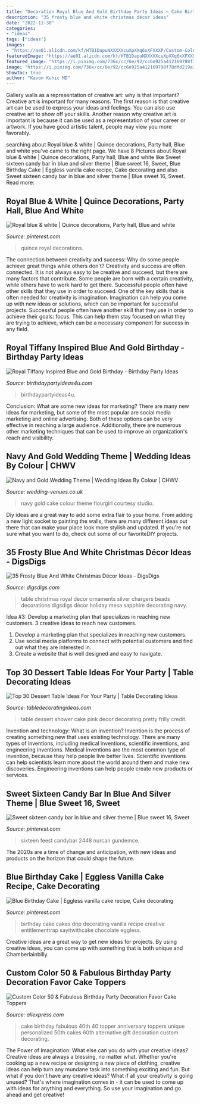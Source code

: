```yaml
---
title: "Decoration Royal Blue And Gold Birthday Party Ideas ~ Cake Birthday Fabulous 40th 40 Topper Anniversary Toppers Unique Personalized 50th Cakes 60th Alternative Gift Decoration Custom Decorating"
description: "35 frosty blue and white christmas décor ideas"
date: "2022-11-30"
categories:
- "ideas"
tags: ["ideas"]
images:
- "https://ae01.alicdn.com/kf/HTB1DapuNXXXXXcuXpXXq6xXFXXXP/Custom-Color-50-Fabulous-Birthday-Party-Decoration-Favor-Cake-Toppers-Personalized-Cake-Topper-for-50th-Birthday.jpg"
featuredImage: "https://ae01.alicdn.com/kf/HTB1DapuNXXXXXcuXpXXq6xXFXXXP/Custom-Color-50-Fabulous-Birthday-Party-Decoration-Favor-Cake-Toppers-Personalized-Cake-Topper-for-50th-Birthday.jpg"
featured_image: "https://i.pinimg.com/736x/cc/6e/92/cc6e925a412169798f78dfd219a30976.jpg"
image: "https://i.pinimg.com/736x/cc/6e/92/cc6e925a412169798f78dfd219a30976.jpg"
ShowToc: true
author: "Kavon Kuhic MD"
---
```



Gallery walls as a representation of creative art: why is that important?
Creative art is important for many reasons. The first reason is that creative art can be used to express your ideas and feelings. You can also use creative art to show off your skills. Another reason why creative art is important is because it can be used as a representation of your career or artwork. If you have good artistic talent, people may view you more favorably.

	

		
searching about Royal blue &amp; white | Quince decorations, Party hall, Blue and white you've came to the right page. We have 8 Pictures about Royal blue &amp; white | Quince decorations, Party hall, Blue and white like Sweet sixteen candy bar in blue and silver theme | Blue sweet 16, Sweet, Blue Birthday Cake | Eggless vanilla cake recipe, Cake decorating and also Sweet sixteen candy bar in blue and silver theme | Blue sweet 16, Sweet. Read more:
		
    
## Royal Blue &amp; White | Quince Decorations, Party Hall, Blue And White

<img loading=lazy src="https://i.pinimg.com/736x/cc/6e/92/cc6e925a412169798f78dfd219a30976.jpg" onerror="this.onerror=null;this.src='https://tse2.mm.bing.net/th?id=OIP.3E8ORviwSU18X8y-HocQVQHaHa&amp;pid=15.1';" alt="Royal blue &amp; white | Quince decorations, Party hall, Blue and white">

_Source: pinterest.com_

>quince royal decorations. 

	

The connection between creativity and success: Why do some people achieve great things while others don't?
Creativity and success are often connected. It is not always easy to be creative and succeed, but there are many factors that contribute. Some people are born with a certain creativity, while others have to work hard to get there. Successful people often have other skills that they use in order to succeed. One of the key skills that is often needed for creativity is imagination. Imagination can help you come up with new ideas or solutions, which can be important for successful projects. Successful people often have another skill that they use in order to achieve their goals: focus. This can help them stay focused on what they are trying to achieve, which can be a necessary component for success in any field.

    
## Royal Tiffany Inspired Blue And Gold Birthday - Birthday Party Ideas

<img loading=lazy src="https://www.birthdaypartyideas4u.com/wp-content/uploads/2017/07/Royal-Tiffany-Inspired-Blue-And-Gold-Birthday-Cake-600x899.jpg" onerror="this.onerror=null;this.src='https://tse3.mm.bing.net/th?id=OIP.uEKjAsFoldZ8OPXl2j-wHwHaLG&amp;pid=15.1';" alt="Royal Tiffany Inspired Blue and Gold Birthday - Birthday Party Ideas">

_Source: birthdaypartyideas4u.com_

>birthdaypartyideas4u. 

	

Conclusion: What are some new ideas for marketing?
There are many new ideas for marketing, but some of the most popular are social media marketing and online advertising. Both of these options can be very effective in reaching a large audience. Additionally, there are numerous other marketing techniques that can be used to improve an organization's reach and visibility.

    
## Navy And Gold Wedding Theme | Wedding Ideas By Colour | CHWV

<img loading=lazy src="https://www.wedding-venues.co.uk/sites/default/files/navy-and-gold-wedding-theme-FlourGirlCakeStudio.jpg" onerror="this.onerror=null;this.src='https://tse1.mm.bing.net/th?id=OIP.uAD-cl3GyHRWwVgRyH-BZwHaLJ&amp;pid=15.1';" alt="Navy and Gold Wedding Theme | Wedding Ideas By Colour | CHWV">

_Source: wedding-venues.co.uk_

>navy gold cake colour theme flourgirl courtesy studio. 

	

Diy ideas are a great way to add some extra flair to your home. From adding a new light socket to painting the walls, there are many different ideas out there that can make your place look more stylish and updated. If you're not sure what you want to do, check out some of our favoriteDIY projects.

    
## 35 Frosty Blue And White Christmas Décor Ideas - DigsDigs

<img loading=lazy src="http://www.digsdigs.com/photos/2016/11/36-royal-blue-beads-ornaments-and-chargers-for-table-decor.jpg" onerror="this.onerror=null;this.src='https://tse1.mm.bing.net/th?id=OIP.arW-irNkjivldP1-2j_hIAHaLD&amp;pid=15.1';" alt="35 Frosty Blue And White Christmas Décor Ideas - DigsDigs">

_Source: digsdigs.com_

>table christmas royal decor ornaments silver chargers beads decorations digsdigs décor holiday mesa sapphire decorating navy. 

	

Idea #3: Develop a marketing plan that specializes in reaching new customers.
3 creative ideas to reach new customers.
1. Develop a marketing plan that specializes in reaching new customers. 
2. Use social media platforms to connect with potential customers and find out what they are interested in. 
3. Create a website that is well designed and easy to navigate.

    
## Top 30 Dessert Table Ideas For Your Party | Table Decorating Ideas

<img loading=lazy src="https://s-media-cache-ak0.pinimg.com/originals/8a/4e/cd/8a4ecd6b3bf7f758ecf71fccd703cb1c.jpg" onerror="this.onerror=null;this.src='https://tse2.mm.bing.net/th?id=OIP.m15_VmXWeolcNcgATj7zSwHaJ4&amp;pid=15.1';" alt="Top 30 Dessert Table Ideas For Your Party | Table Decorating Ideas">

_Source: tabledecoratingideas.com_

>table dessert shower cake pink decor decorating pretty frilly credit. 

	

Invention and technology: What is an invention?
Invention is the process of creating something new that uses existing technology. There are many types of inventions, including medical inventions, scientific inventions, and engineering inventions. Medical inventions are the most common type of invention, because they help people live better lives. Scientific inventions can help scientists learn more about the world around them and make new discoveries. Engineering inventions can help people create new products or services.

    
## Sweet Sixteen Candy Bar In Blue And Silver Theme | Blue Sweet 16, Sweet

<img loading=lazy src="https://i.pinimg.com/736x/d4/4f/8a/d44f8a8c9c8cd1fd51e29797b92f41b3.jpg" onerror="this.onerror=null;this.src='https://tse2.mm.bing.net/th?id=OIP.Q9i0QxgDMV4JAxIXjMamPAHaJ3&amp;pid=15.1';" alt="Sweet sixteen candy bar in blue and silver theme | Blue sweet 16, Sweet">

_Source: pinterest.com_

>sixteen feest candybar 2448 nurcan gundemce. 

	

The 2020s are a time of change and anticipation, with new ideas and products on the horizon that could shape the future.

    
## Blue Birthday Cake | Eggless Vanilla Cake Recipe, Cake Decorating

<img loading=lazy src="https://i.pinimg.com/736x/b5/33/b9/b533b99b6911c25a0efe71a804761318--blue-drip-cake-blue-birthday-cakes.jpg" onerror="this.onerror=null;this.src='https://tse1.mm.bing.net/th?id=OIP.n7EKk-y4BAjWsemwCoJt7QHaLX&amp;pid=15.1';" alt="Blue Birthday Cake | Eggless vanilla cake recipe, Cake decorating">

_Source: pinterest.com_

>birthday cake cakes drip decorating vanilla recipe creative entitlementtrap sayitwithcake chocolate eggless. 

	

Creative ideas are a great way to get new ideas for projects. By using creative ideas, you can come up with something that is both unique and Chamberlainbilly.

    
## Custom Color 50 &amp; Fabulous Birthday Party Decoration Favor Cake Toppers

<img loading=lazy src="https://ae01.alicdn.com/kf/HTB1DapuNXXXXXcuXpXXq6xXFXXXP/Custom-Color-50-Fabulous-Birthday-Party-Decoration-Favor-Cake-Toppers-Personalized-Cake-Topper-for-50th-Birthday.jpg" onerror="this.onerror=null;this.src='https://tse2.mm.bing.net/th?id=OIP.IYXX1XwnrD7QbxR-oYy7UgHaJ8&amp;pid=15.1';" alt="Custom Color 50 &amp; Fabulous Birthday Party Decoration Favor Cake Toppers">

_Source: aliexpress.com_

>cake birthday fabulous 40th 40 topper anniversary toppers unique personalized 50th cakes 60th alternative gift decoration custom decorating. 

	

The Power of Imagination: What else can you do with your creative ideas?
Creative ideas are always a blessing, no matter what. Whether you're cooking up a new recipe or designing a new piece of clothing, creative ideas can help turn any mundane task into something exciting and fun. But what if you don't have any creative ideas? What if all your creativity is going unused? That's where imagination comes in - it can be used to come up with ideas for anything and everything. So use your imagination and go ahead and get creative!

